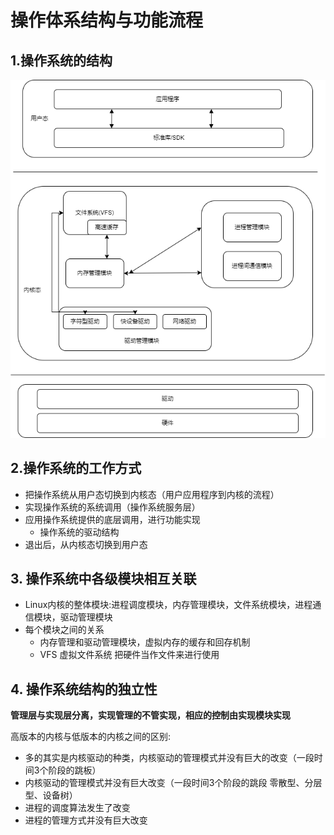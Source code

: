 # 操作体系结构与功能流程

## 1.操作系统的结构

![one.drawio](https://raw.githubusercontent.com/bigshcool/myPic/main/one.drawio.png)

## 2.操作系统的工作方式

- 把操作系统从用户态切换到内核态（用户应用程序到内核的流程）
- 实现操作系统的系统调用（操作系统服务层）
- 应用操作系统提供的底层调用，进行功能实现
  - 操作系统的驱动结构
- 退出后，从内核态切换到用户态

## 3. 操作系统中各级模块相互关联

- Linux内核的整体模块:进程调度模块，内存管理模块，文件系统模块，进程通信模块，驱动管理模块
- 每个模块之间的关系
  - 内存管理和驱动管理模块，虚拟内存的缓存和回存机制
  - VFS 虚拟文件系统 把硬件当作文件来进行使用

## 4. 操作系统结构的独立性

**管理层与实现层分离，实现管理的不管实现，相应的控制由实现模块实现**

高版本的内核与低版本的内核之间的区别:

- 多的其实是内核驱动的种类，内核驱动的管理模式并没有巨大的改变（一段时间3个阶段的跳板）
- 内核驱动的管理模式并没有巨大改变（一段时间3个阶段的跳段 零散型、分层型、设备树）
- 进程的调度算法发生了改变
- 进程的管理方式并没有巨大改变

